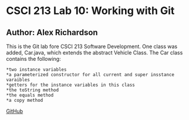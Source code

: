 # CSCI 213 Lab 10: Working with Git
## Author: Alex Richardson

This is the Git lab fore CSCI 213 Software Development. One class was added, Car.java, which extends the abstract Vehicle Class.
The Car class contains the following:

	*two instance variables
	*a parameterized constructor for all current and super insstance varaibles
	*getters for the instance variables in this class
	*the toString method
	*the equals method
	*a copy method
	
	
[GitHub](https://mymaconweb.rmc.edu/ics)